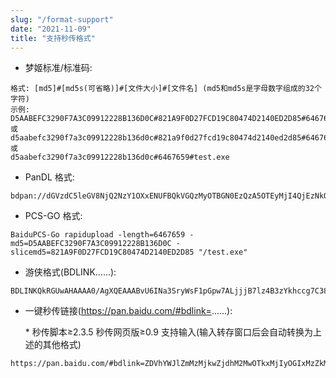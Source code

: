```yaml
---
slug: "/format-support"
date: "2021-11-09"
title: "支持秒传格式"
---
```


- 梦姬标准/标准码:

```plain
格式: [md5]#[md5s(可省略)]#[文件大小]#[文件名] (md5和md5s是字母数字组成的32个字符)
示例:
D5AABEFC3290F7A3C09912228B136D0C#821A9F0D27FCD19C80474D2140ED2D85#6467659#test.exe
或
d5aabefc3290f7a3c09912228b136d0c#821a9f0d27fcd19c80474d2140ed2d85#6467659#test.exe
或
d5aabefc3290f7a3c09912228b136d0c#6467659#test.exe
```

- PanDL 格式:

```plain
bdpan://dGVzdC5leGV8NjQ2NzY1OXxENUFBQkVGQzMyOTBGN0EzQzA5OTEyMjI4QjEzNkQwQ3w4MjFBOUYwRDI3RkNEMTlDODA0NzREMjE0MEVEMkQ4NQ==
```

- PCS-GO 格式:

```plain
BaiduPCS-Go rapidupload -length=6467659 -md5=D5AABEFC3290F7A3C09912228B136D0C -slicemd5=821A9F0D27FCD19C80474D2140ED2D85 "/test.exe"
```

- 游侠格式(BDLINK......): 
  
```plain
BDLINKQkRGUwAHAAAA0/AgXQEAAABvU6INa3SryWsF1pGpw7ALjjjB7lz4B3zYkhccg7C38ToAAABXAG8AcgBsAGQALgBXAGEAcgAuAFoALgAyADAAMQAzAC4AVQBuAHIAYQB0AGUAZAAuAEMAdQB0
```

- 一键秒传链接(https://pan.baidu.com/#bdlink=......):

  \* 秒传脚本≥2.3.5 秒传网页版≥0.9 支持输入(输入转存窗口后会自动转换为上述的其他格式)
  
```plain
https://pan.baidu.com/#bdlink=ZDVhYWJlZmMzMjkwZjdhM2MwOTkxMjIyOGIxMzZkMGMjODIxYTlmMGQyN2ZjZDE5YzgwNDc0ZDIxNDBlZDJkODUjNjQ2NzY1OSMvdGVzdC5leGU=
```